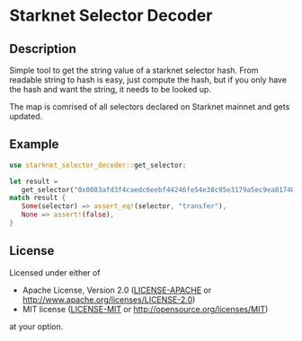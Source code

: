 # Starknet Selector Decoder

## Description
Simple tool to get the string value of a starknet selector hash.
From readable string to hash is easy, just compute the hash, but if you only have the hash and want the string, it needs to be looked up.

The map is comrised of all selectors declared on Starknet mainnet and gets updated.

## Example
 ```rust
use starknet_selector_decoder::get_selector;

let result =
    get_selector("0x0083afd3f4caedc6eebf44246fe54e38c95e3179a5ec9ea81740eca5b482d12e");
match result {
    Some(selector) => assert_eq!(selector, "transfer"),
    None => assert!(false),
}
```


## License

Licensed under either of

- Apache License, Version 2.0 ([LICENSE-APACHE](./LICENSE-APACHE) or <http://www.apache.org/licenses/LICENSE-2.0>)
- MIT license ([LICENSE-MIT](./LICENSE-MIT) or <http://opensource.org/licenses/MIT>)

at your option.
